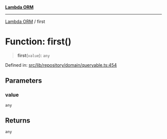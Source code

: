 [**Lambda ORM**](../README.md)

***

[Lambda ORM](../README.md) / first

# Function: first()

> **first**(`value`): `any`

Defined in: [src/lib/repository/domain/queryable.ts:454](https://github.com/lambda-orm/lambdaorm-base/blob/5f10bdc7d0f008296efbcbe89bc2bf1ed03aaaef/src/lib/repository/domain/queryable.ts#L454)

## Parameters

### value

`any`

## Returns

`any`
